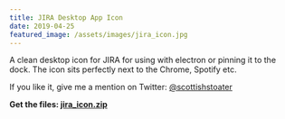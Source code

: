```yaml
---
title: JIRA Desktop App Icon
date: 2019-04-25
featured_image: /assets/images/jira_icon.jpg
---
```


A clean desktop icon for JIRA for using with electron or pinning it to the dock. The icon sits perfectly next to the Chrome, Spotify etc.

If you like it, give me a mention on Twitter: [@scottishstoater](https://www.twitter.com/@scottishstoater)

**Get the files: [jira_icon.zip](/assets/static/jira_icon_chriscollins.me.zip)**